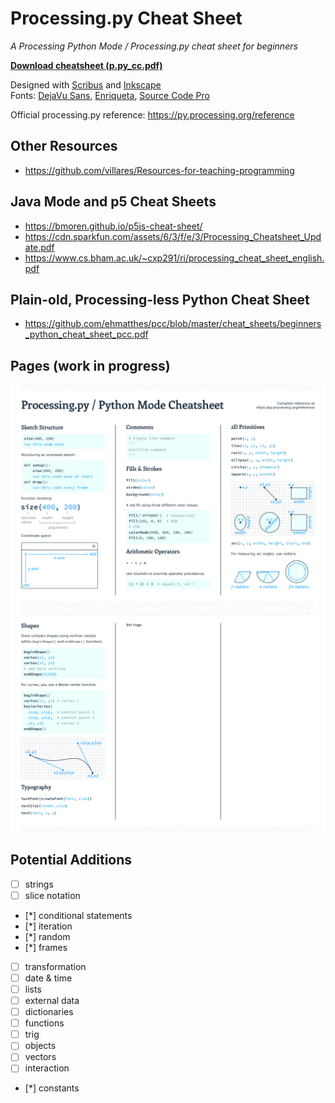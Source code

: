 # Processing.py Cheat Sheet

*A Processing Python Mode / Processing.py cheat sheet for beginners*

**[Download cheatsheet (p.py_cc.pdf)](p.py_cc.pdf)**

Designed with [Scribus](https://www.scribus.net/) and [Inkscape](https://inkscape.org/)  
Fonts: [DejaVu Sans](https://dejavu-fonts.github.io/), [Enriqueta](https://fonts.google.com/specimen/Enriqueta), [Source Code Pro](https://fonts.google.com/specimen/Source+Code+Pro)

Official processing.py reference: https://py.processing.org/reference

## Other Resources

* https://github.com/villares/Resources-for-teaching-programming

## Java Mode and p5 Cheat Sheets 

* https://bmoren.github.io/p5js-cheat-sheet/
* https://cdn.sparkfun.com/assets/6/3/f/e/3/Processing_Cheatsheet_Update.pdf
* https://www.cs.bham.ac.uk/~cxp291/ri/processing_cheat_sheet_english.pdf

## Plain-old, Processing-less Python Cheat Sheet

* https://github.com/ehmatthes/pcc/blob/master/cheat_sheets/beginners_python_cheat_sheet_pcc.pdf

## Pages (work in progress)

![](img/page_1.png)  
![](img/page_2.png)

## Potential Additions

- [ ] strings
- [ ] slice notation
- [*] conditional statements 
- [*] iteration
- [*] random
- [*] frames
- [ ] transformation
- [ ] date & time
- [ ] lists
- [ ] external data
- [ ] dictionaries
- [ ] functions
- [ ] trig
- [ ] objects
- [ ] vectors
- [ ] interaction
- [*] constants

